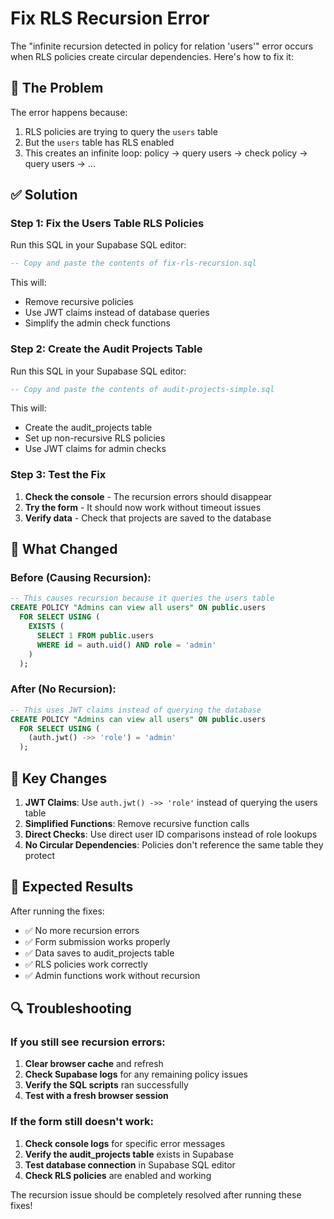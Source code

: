 # Fix RLS Recursion Error

The "infinite recursion detected in policy for relation 'users'" error occurs when RLS policies create circular dependencies. Here's how to fix it:

## 🚨 The Problem

The error happens because:
1. RLS policies are trying to query the `users` table
2. But the `users` table has RLS enabled
3. This creates an infinite loop: policy → query users → check policy → query users → ...

## ✅ Solution

### Step 1: Fix the Users Table RLS Policies

Run this SQL in your Supabase SQL editor:

```sql
-- Copy and paste the contents of fix-rls-recursion.sql
```

This will:
- Remove recursive policies
- Use JWT claims instead of database queries
- Simplify the admin check functions

### Step 2: Create the Audit Projects Table

Run this SQL in your Supabase SQL editor:

```sql
-- Copy and paste the contents of audit-projects-simple.sql
```

This will:
- Create the audit_projects table
- Set up non-recursive RLS policies
- Use JWT claims for admin checks

### Step 3: Test the Fix

1. **Check the console** - The recursion errors should disappear
2. **Try the form** - It should now work without timeout issues
3. **Verify data** - Check that projects are saved to the database

## 🔧 What Changed

### Before (Causing Recursion):
```sql
-- This causes recursion because it queries the users table
CREATE POLICY "Admins can view all users" ON public.users
  FOR SELECT USING (
    EXISTS (
      SELECT 1 FROM public.users 
      WHERE id = auth.uid() AND role = 'admin'
    )
  );
```

### After (No Recursion):
```sql
-- This uses JWT claims instead of querying the database
CREATE POLICY "Admins can view all users" ON public.users
  FOR SELECT USING (
    (auth.jwt() ->> 'role') = 'admin'
  );
```

## 🎯 Key Changes

1. **JWT Claims**: Use `auth.jwt() ->> 'role'` instead of querying the users table
2. **Simplified Functions**: Remove recursive function calls
3. **Direct Checks**: Use direct user ID comparisons instead of role lookups
4. **No Circular Dependencies**: Policies don't reference the same table they protect

## 🚀 Expected Results

After running the fixes:
- ✅ No more recursion errors
- ✅ Form submission works properly
- ✅ Data saves to audit_projects table
- ✅ RLS policies work correctly
- ✅ Admin functions work without recursion

## 🔍 Troubleshooting

### If you still see recursion errors:
1. **Clear browser cache** and refresh
2. **Check Supabase logs** for any remaining policy issues
3. **Verify the SQL scripts** ran successfully
4. **Test with a fresh browser session**

### If the form still doesn't work:
1. **Check console logs** for specific error messages
2. **Verify the audit_projects table** exists in Supabase
3. **Test database connection** in Supabase SQL editor
4. **Check RLS policies** are enabled and working

The recursion issue should be completely resolved after running these fixes!
